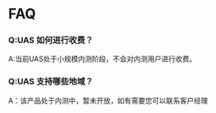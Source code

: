 # FAQ


### Q:UAS 如何进行收费？

A:当前UAS处于小规模内测阶段，不会对内测用户进行收费。

<!--
### Q:UAS 定时任务如何设置？

A:UAS的定时任务采用5域的Cron语法进行设置。 详情请见[定时任务](http://docs.ucloud.cn/uas/guide/schedule)
-->
### Q:UAS 支持哪些地域？

<!--
A：UAS本质上是全局产品，通过内部通道对云主机和负载均衡进行管理。不过海外存在不同程度的专线延迟，请用户知晓。
-->

A：该产品处于内测中，暂未开放，如有需要您可以联系客户经理
<!--
### Q:手动加入伸缩组的云主机有什么要求？
A：手动加入主机需要满足一下条件   
1. 待加入云主机应与选中弹性伸缩组在同一地域下   
2. 待加入云主机应与选中弹性伸缩组在同一VPC下   
3. 待加入云主机状态正常运行中且未被添加过   
-->

